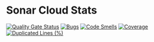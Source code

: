 # Sonar Cloud Stats
[![Quality Gate Status](https://sonarcloud.io/api/project_badges/measure?project=SE-II-group-do-1_stratego-server&metric=alert_status)](https://sonarcloud.io/summary/new_code?id=SE-II-group-do-1_stratego-server)
[![Bugs](https://sonarcloud.io/api/project_badges/measure?project=SE-II-group-do-1_stratego-server&metric=bugs)](https://sonarcloud.io/summary/new_code?id=SE-II-group-do-1_stratego-server)
[![Code Smells](https://sonarcloud.io/api/project_badges/measure?project=SE-II-group-do-1_stratego-server&metric=code_smells)](https://sonarcloud.io/summary/new_code?id=SE-II-group-do-1_stratego-server)
[![Coverage](https://sonarcloud.io/api/project_badges/measure?project=SE-II-group-do-1_stratego-server&metric=coverage)](https://sonarcloud.io/summary/new_code?id=SE-II-group-do-1_stratego-server)
[![Duplicated Lines (%)](https://sonarcloud.io/api/project_badges/measure?project=SE-II-group-do-1_stratego-server&metric=duplicated_lines_density)](https://sonarcloud.io/summary/new_code?id=SE-II-group-do-1_stratego-server)